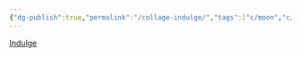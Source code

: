```yaml
---
{"dg-publish":true,"permalink":"/collage-indulge/","tags":["c/moon","c/abstract","c/C","c/statue","c/yellow","c/blue"],"created":"2024-01-03T13:49:24.238-05:00","updated":"2024-01-03T13:50:00.744-05:00"}
---
```



[Indulge](https://www.instagram.com/p/CImWfwNBzrM/)
